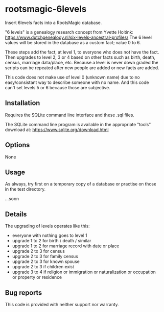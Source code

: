 # rootsmagic-6levels
Insert 6levels facts into a RootsMagic database.

"6 levels" is a genealogy research concept from Yvette Hoitink:
https://www.dutchgenealogy.nl/six-levels-ancestral-profiles/
The 6 level values will be stored in the database as a custom fact; value 0 to 6.

These steps add the fact, at level 1, to everyone who does not have the fact. Then
upgrades to level 2, 3 or 4 based on other facts such as birth, death, census, marriage data/place, etc.
Because a level is never down graded the scripts can be repeated after new people are added or new
facts are added.

This code does not make use of level 0 (unknown name) due to no easy/consistant way to
describe someone with no name. And this code can't set levels 5 or 6 because those
are subjective.

## Installation

Requires the SQLite command line interface and these .sql files.

The SQLite command line program is available in the appropriate "tools" download at: https://www.sqlite.org/download.html

## Options

None

## Usage

As always, try first on a temporary copy of a database or practise on those in the test directory.

...soon

## Details

The upgrading of levels operates like this:
- everyone with nothing goes to level 1
- upgrade 1 to 2 for birth / death / similar
- upgrade 1 to 2 for marriage record with date or place
- upgrade 2 to 3 for census
- upgrade 2 to 3 for family census
- upgrade 2 to 3 for known spouse
- upgrade 2 to 3 if children exist
- upgrade 3 to 4 if religion or immigration or naturalization or occupation or property or residence

## Bug reports

This code is provided with neither support nor warranty.
